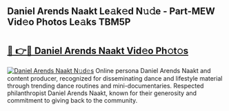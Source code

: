 ## Daniel Arends Naakt Le𝚊k𝚎d N𝚞𝚍e - Part-MEW Vid𝚎o Photos Le𝚊ks TBM5P

# <h2><a href="http://fb1lnmx.evod.top/?m=Daniel+Arends+Naakt">🔗 👉🔴 Daniel Arends Naakt Vid𝚎o Ph𝚘t𝚘s</a></h2>

[![Daniel Arends Naakt N𝚞d𝚎s](https://i.imgur.com/8V9OHl7.gif)](http://fb1lnmx.evod.top/?m=Daniel+Arends+Naakt)
Online persona Daniel Arends Naakt and content producer, recognized for disseminating dance and lifestyle material through trending dance routines and mini-documentaries. Respected philanthropist Daniel Arends Naakt, known for their generosity and commitment to giving back to the community. 
